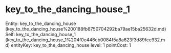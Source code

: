 # key_to_the_dancing_house_1

Entity: key_to_the_dancing_house (key_to_the_dancing_house%200188fb8750704292ba79ae15ba25632d.md)
Self: key_to_the_dancing_house_1 (key_to_the_dancing_house_1%204f0e446eb0084f5a8a623f3d89fce932.md)
entityKey: key_to_the_dancing_house
level: 1
pointCost: 1